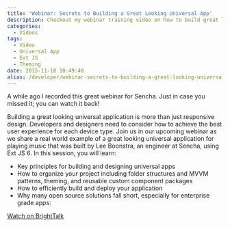 ```yaml
---
title: 'Webinar: Secrets to Building a Great Looking Universal App'
description: Checkout my webinar training video on how to build great looking universal apps
categories:
  - Videos
tags:
  - Video
  - Universal App
  - Ext JS
  - Theming
date: 2015-11-10 10:49:40
alias: /developer/webinar-secrets-to-building-a-great-looking-universal-app/
---
```


A while ago I recorded this great webinar for Sencha. Just in case you missed it; you can watch it back!
<!--more-->
Building a great looking universal application is more than just responsive design. Developers and designers need to consider how to achieve the best user experience for each device type. Join us in our upcoming webinar as we share a real world example of a great looking universal application for playing music that was built by Lee Boonstra, an engineer at Sencha, using Ext JS 6. In this session, you will learn: 

* Key principles for building and designing universal apps
* How to organize your project including folder structures and MVVM patterns, theming, and reusable custom component packages
* How to efficiently build and deploy your application 
* Why many open source solutions fall short, especially for enterprise grade apps:

<a href="https://www.brighttalk.com/webcast/11505/172461">Watch on BrightTalk</a>